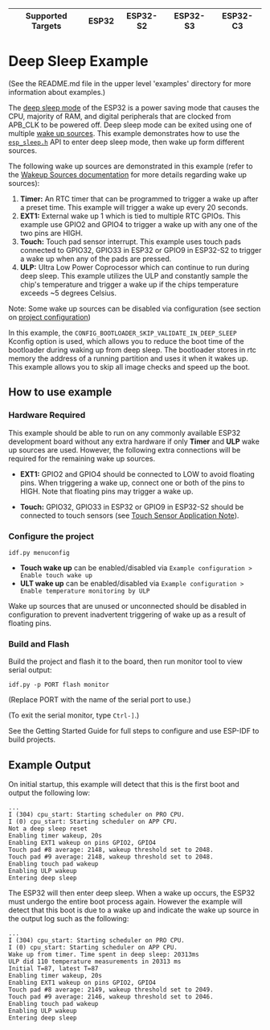 | Supported Targets | ESP32 | ESP32-S2 | ESP32-S3 | ESP32-C3 |
| ----------------- | ----- | -------- | -------- | -------- |

# Deep Sleep Example

(See the README.md file in the upper level 'examples' directory for more information about examples.)

The [deep sleep mode](https://docs.espressif.com/projects/esp-idf/en/latest/api-reference/system/sleep_modes.html#sleep-modes) of the ESP32 is a power saving mode that causes the CPU, majority of RAM, and digital peripherals that are clocked from APB_CLK to be powered off. Deep sleep mode can be exited using one of multiple [wake up sources](https://docs.espressif.com/projects/esp-idf/en/latest/api-reference/system/sleep_modes.html#wakeup-sources). This example demonstrates how to use the [`esp_sleep.h`](https://docs.espressif.com/projects/esp-idf/en/latest/api-reference/system/sleep_modes.html#api-reference) API to enter deep sleep mode, then wake up form different sources.

The following wake up sources are demonstrated in this example (refer to the [Wakeup Sources documentation](https://docs.espressif.com/projects/esp-idf/en/latest/api-reference/system/sleep_modes.html#wakeup-sources) for more details regarding wake up sources):

1. **Timer:** An RTC timer that can be programmed to trigger a wake up after a preset time. This example will trigger a wake up every 20 seconds.
2. **EXT1:** External wake up 1 which is tied to multiple RTC GPIOs. This example use GPIO2 and GPIO4 to trigger a wake up with any one of the two pins are HIGH.
3. **Touch:** Touch pad sensor interrupt. This example uses touch pads connected to GPIO32, GPIO33 in ESP32 or GPIO9 in ESP32-S2 to trigger a wake up when any of the pads are pressed.
4. **ULP:** Ultra Low Power Coprocessor which can continue to run during deep sleep. This example utilizes the ULP and constantly sample the chip's temperature and trigger a wake up  if the chips temperature exceeds ~5 degrees Celsius.

Note: Some wake up sources can be disabled via configuration (see section on [project configuration](#Configure-the-project))

In this example, the `CONFIG_BOOTLOADER_SKIP_VALIDATE_IN_DEEP_SLEEP` Kconfig option is used, which allows you to reduce the boot time of the bootloader during waking up from deep sleep. The bootloader stores in rtc memory the address of a running partition and uses it when it wakes up. This example allows you to skip all image checks and speed up the boot.

## How to use example

### Hardware Required

This example should be able to run on any commonly available ESP32 development board without any extra hardware if only **Timer** and **ULP** wake up sources are used. However, the following extra connections will be required for the remaining wake up sources.

- **EXT1:** GPIO2 and GPIO4 should be connected to LOW to avoid floating pins. When triggering a wake up, connect one or both of the pins to HIGH. Note that floating pins may trigger a wake up.

- **Touch:** GPIO32, GPIO33 in ESP32 or GPIO9 in ESP32-S2 should be connected to touch sensors (see [Touch Sensor Application Note](https://github.com/espressif/esp-iot-solution/blob/release/v1.0/documents/touch_pad_solution/touch_sensor_design_en.md)).

### Configure the project

```
idf.py menuconfig
```

* **Touch wake up** can be enabled/disabled via `Example configuration > Enable touch wake up`
* **ULT wake up** can be enabled/disabled via `Example configuration > Enable temperature monitoring by ULP`

Wake up sources that are unused or unconnected should be disabled in configuration to prevent inadvertent triggering of wake up as a result of floating pins.

### Build and Flash

Build the project and flash it to the board, then run monitor tool to view serial output:

```
idf.py -p PORT flash monitor
```

(Replace PORT with the name of the serial port to use.)

(To exit the serial monitor, type ``Ctrl-]``.)

See the Getting Started Guide for full steps to configure and use ESP-IDF to build projects.

## Example Output

On initial startup, this example will detect that this is the first boot and output the following low:

```
...
I (304) cpu_start: Starting scheduler on PRO CPU.
I (0) cpu_start: Starting scheduler on APP CPU.
Not a deep sleep reset
Enabling timer wakeup, 20s
Enabling EXT1 wakeup on pins GPIO2, GPIO4
Touch pad #8 average: 2148, wakeup threshold set to 2048.
Touch pad #9 average: 2148, wakeup threshold set to 2048.
Enabling touch pad wakeup
Enabling ULP wakeup
Entering deep sleep
```

The ESP32 will then enter deep sleep. When a wake up occurs, the ESP32 must undergo the entire boot process again. However the example will detect that this boot is due to a wake up and indicate the wake up source in the output log such as the following:

```
...
I (304) cpu_start: Starting scheduler on PRO CPU.
I (0) cpu_start: Starting scheduler on APP CPU.
Wake up from timer. Time spent in deep sleep: 20313ms
ULP did 110 temperature measurements in 20313 ms
Initial T=87, latest T=87
Enabling timer wakeup, 20s
Enabling EXT1 wakeup on pins GPIO2, GPIO4
Touch pad #8 average: 2149, wakeup threshold set to 2049.
Touch pad #9 average: 2146, wakeup threshold set to 2046.
Enabling touch pad wakeup
Enabling ULP wakeup
Entering deep sleep
```
